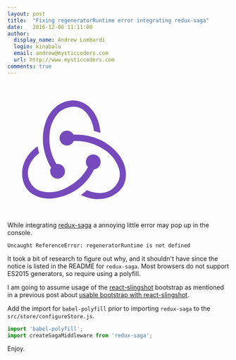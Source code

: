 ```yaml
---
layout: post
title:  "Fixing regeneratorRuntime error integrating redux-saga"
date:   2016-12-06 11:11:00
author:
  display_name: Andrew Lombardi
  login: kinabalu
  email: andrew@mysticcoders.com
  url: http://www.mysticcoders.com
comments: true
---
```


<svg xmlns="http://www.w3.org/2000/svg" width="300" viewBox="0 0 100 100">
  <g fill="#764ABC">
    <path d="M65.6 65.4c2.9-.3 5.1-2.8 5-5.8-.1-3-2.6-5.4-5.6-5.4h-.2c-3.1.1-5.5 2.7-5.4 5.8.1 1.5.7 2.8 1.6 3.7-3.4 6.7-8.6 11.6-16.4 15.7-5.3 2.8-10.8 3.8-16.3 3.1-4.5-.6-8-2.6-10.2-5.9-3.2-4.9-3.5-10.2-.8-15.5 1.9-3.8 4.9-6.6 6.8-8-.4-1.3-1-3.5-1.3-5.1-14.5 10.5-13 24.7-8.6 31.4 3.3 5 10 8.1 17.4 8.1 2 0 4-.2 6-.7 12.8-2.5 22.5-10.1 28-21.4z"/>
    <path d="M83.2 53c-7.6-8.9-18.8-13.8-31.6-13.8H50c-.9-1.8-2.8-3-4.9-3h-.2c-3.1.1-5.5 2.7-5.4 5.8.1 3 2.6 5.4 5.6 5.4h.2c2.2-.1 4.1-1.5 4.9-3.4H52c7.6 0 14.8 2.2 21.3 6.5 5 3.3 8.6 7.6 10.6 12.8 1.7 4.2 1.6 8.3-.2 11.8-2.8 5.3-7.5 8.2-13.7 8.2-4 0-7.8-1.2-9.8-2.1-1.1 1-3.1 2.6-4.5 3.6 4.3 2 8.7 3.1 12.9 3.1 9.6 0 16.7-5.3 19.4-10.6 2.9-5.8 2.7-15.8-4.8-24.3z"/>
    <path d="M32.4 67.1c.1 3 2.6 5.4 5.6 5.4h.2c3.1-.1 5.5-2.7 5.4-5.8-.1-3-2.6-5.4-5.6-5.4h-.2c-.2 0-.5 0-.7.1-4.1-6.8-5.8-14.2-5.2-22.2.4-6 2.4-11.2 5.9-15.5 2.9-3.7 8.5-5.5 12.3-5.6 10.6-.2 15.1 13 15.4 18.3 1.3.3 3.5 1 5 1.5-1.2-16.2-11.2-24.6-20.8-24.6-9 0-17.3 6.5-20.6 16.1-4.6 12.8-1.6 25.1 4 34.8-.5.7-.8 1.8-.7 2.9z"/>
  </g>
</svg>

While integrating [redux-saga](http://yelouafi.github.io/redux-saga/) a annoying little error may pop up in the console.

```
Uncaught ReferenceError: regeneratorRuntime is not defined
```

It took a bit of research to figure out why, and it shouldn't have since the notice is listed in the README for `redux-saga`. Most browsers do not support ES2015 generators, so require using a polyfill.

I am going to assume usage of the [react-slingshot](https://github.com/coryhouse/react-slingshot) bootstrap as mentioned in a previous post about [usable bootstrap with react-slingshot](/blog/a-usable-bootstrap-with-react-slingshot).

Add the import for `babel-polyfill` prior to importing `redux-saga` to the `src/store/configureStore.js`.

```javascript
import 'babel-polyfill';
import createSagaMiddleware from 'redux-saga';
```

Enjoy.
